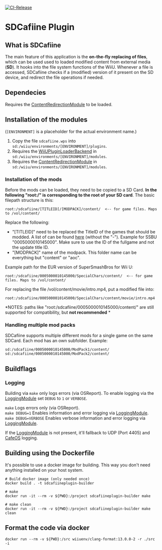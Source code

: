[![CI-Release](https://github.com/wiiu-env/sdcafiine_plugin/actions/workflows/ci.yml/badge.svg)](https://github.com/wiiu-env/sdcafiine_plugin/actions/workflows/ci.yml)

# SDCafiine Plugin

## What is SDCafiine
The main feature of this application is the **on-the-fly replacing of files**, which can be used used to loaded modified content from external media (**SD**). It hooks into the file system functions of the WiiU. Whenever a file is accessed, SDCafiine checks if a (modified) version of it present on the SD device, and redirect the file operations if needed.

## Dependecies
Requires the [ContentRedirectionModule](https://github.com/wiiu-env/ContentRedirectionModule) to be loaded.

## Installation of the modules
(`[ENVIRONMENT]` is a placeholder for the actual environment name.)

1. Copy the file `sdcafiine.wps` into `sd:/wiiu/environments/[ENVIRONMENT]/plugins`.  
2. Requires the [WiiUPluginLoaderBackend](https://github.com/wiiu-env/WiiUPluginLoaderBackend) in `sd:/wiiu/environments/[ENVIRONMENT]/modules`.
3. Requires the [ContentRedirectionModule](https://github.com/wiiu-env/ContentRedirectionModule) in `sd:/wiiu/environments/[ENVIRONMENT]/modules`.

### Installation of the mods
Before the mods can be loaded, they need to be copied to a SD Card. 
**In the following "root:/" is corresponding to the root of your SD card**. The basic filepath structure is this:

```
root:/sdcafiine/[TITLEID]/[MODPACK]/content/  <-- for game files. Maps to /vol/content/
```
Replace the following:
- "[TITLEID]" need to be replaced the TitleID of the games that should be modded. A list of can be found [here](http://wiiubrew.org/w/index.php?title=Title_database#00050000:_eShop_and_disc_titles) (without the "-"). Example for SSBU "0005000010145000". Make sure to use the ID of the fullgame and not the update title ID. 
- "[MODPACK]" name of the modpack. This folder name can be everything but "content" or "aoc".

Example path for the EUR version of SuperSmashBros for Wii U:
```
root:/sdcafiine/0005000010145000/SpecialChars/content/  <-- for game files. Maps to /vol/content/
```

For replacing the file /vol/content/movie/intro.mp4, put a modified file into:
```
root:/sdcafiine/0005000010145000/SpecialChars/content/movie/intro.mp4
```

*NOTES: paths like "root:/sdcafiine/0005000010145000/content/" are still supported for compatibility, but **not recommended** *

### Handling multiple mod packs
SDCafiine supports multiple different mods for a single game on the same SDCard. Each mod has an own subfolder.
Example:
```
sd:/sdcafiine/0005000010145000/ModPack1/content/
sd:/sdcafiine/0005000010145000/ModPack2/content/
```

## Buildflags

### Logging
Building via `make` only logs errors (via OSReport). To enable logging via the [LoggingModule](https://github.com/wiiu-env/LoggingModule) set `DEBUG` to `1` or `VERBOSE`.

`make` Logs errors only (via OSReport).  
`make DEBUG=1` Enables information and error logging via [LoggingModule](https://github.com/wiiu-env/LoggingModule).  
`make DEBUG=VERBOSE` Enables verbose information and error logging via [LoggingModule](https://github.com/wiiu-env/LoggingModule).  

If the [LoggingModule](https://github.com/wiiu-env/LoggingModule) is not present, it'll fallback to UDP (Port 4405) and [CafeOS](https://github.com/wiiu-env/USBSerialLoggingModule) logging.


## Building using the Dockerfile

It's possible to use a docker image for building. This way you don't need anything installed on your host system.

```
# Build docker image (only needed once)
docker build . -t sdcafiineplugin-builder

# make 
docker run -it --rm -v ${PWD}:/project sdcafiineplugin-builder make

# make clean
docker run -it --rm -v ${PWD}:/project sdcafiineplugin-builder make clean
```

## Format the code via docker

`docker run --rm -v ${PWD}:/src wiiuenv/clang-format:13.0.0-2 -r ./src -i`